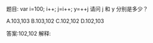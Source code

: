 题目: 
var i=100;
i++;
j=i++;
y=++j
请问 j 和 y 分别是多少？ 

A.103,103
B.103,102
C.102,102
D.102,103

答案:102,102
解释: